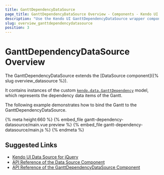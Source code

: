 ```yaml
---
title: GanttDependencyDataSource
page_title: GanttDependencyDataSource Overview - Components - Kendo UI for Vue
description: "Use the Kendo UI GanttDependencyDataSource wrapper component in Vue projects."
slug: overview_ganttdependencydatasource
position: 3
---
```


# GanttDependencyDataSource Overview

The GanttDependencyDataSource extends the [DataSource component]({% slug overview_datasource %}).

It contains instances of the custom [`kendo.data.GanttDependency`](https://docs.telerik.com/kendo-ui/api/javascript/data/ganttdependency) model, which represents the dependency data items of the Gantt.

The following example demonstrates how to bind the Gantt to the GanttDependencyDataSource.

{% meta height:660 %}
{% embed_file gantt-dependency-datasource/main.vue preview %}
{% embed_file gantt-dependency-datasource/main.js %}
{% endmeta %}


## Suggested Links

* [Kendo UI Data Source for jQuery](https://docs.telerik.com/kendo-ui/framework/datasource/overview)
* [API Reference of the Data Source Component](https://docs.telerik.com/kendo-ui/api/javascript/data/datasource)
* [API Reference of the GanttDependencyDataSource Component](https://docs.telerik.com/kendo-ui/api/javascript/data/ganttdependencydatasource)
